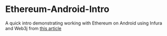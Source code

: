 # Ethereum-Android-Intro
A quick intro demonstrating working with Ethereum on Android using Infura and Web3j from [this article](https://medium.com/datadriveninvestor/an-introduction-to-ethereum-development-on-android-using-web3j-and-infura-763940719997)
